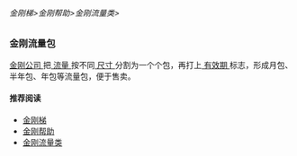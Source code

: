 ###### 金刚梯>金刚帮助>金刚流量类>
### 金刚流量包

[ 金刚公司 ](https://github.com/a2zitpro/web/blob/master/a2zitpro.md)把[ 流量 ](https://github.com/a2zitpro/web/blob/master/kkdatatraffic.md)按不同[ 尺寸 ](https://github.com/a2zitpro/web/blob/master/kkdatatrafficsize.md)分割为一个个包，再打上[ 有效期 ](https://github.com/a2zitpro/web/blob/master/kkdatatrafficpackagevalidityperiod.md)标志，形成月包、半年包、年包等流量包，便于售卖。

#### 推荐阅读
- [金刚梯](https://github.com/a2zitpro/web/blob/master/dlb.md)
- [金刚帮助](https://github.com/a2zitpro/web/blob/master/list_helpkkvpn.md)
- [金刚流量类](https://github.com/a2zitpro/web/blob/master/list_kkdatatraffic.md)
